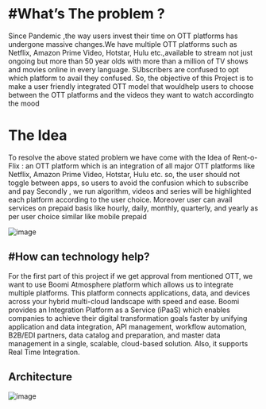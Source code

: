 # #What’s The problem ? 
Since Pandemic ,the way users invest their time on OTT platforms has undergone massive changes.We have multiple OTT platforms such as Netflix, Amazon Prime Video, Hotstar, Hulu etc.,available to stream not just ongoing but more than 50 year olds with more than a million of TV shows and movies online in every language. SUbscribers are confused to opt which platform to avail they confused. So, the objective of this Project is to make a user friendly integrated OTT model that wouldhelp users to choose between the OTT platforms and the videos they want to watch accordingto the mood

# The Idea

To resolve the above stated problem we have come with the Idea of Rent-o-Flix : an OTT platform which is an integration of all major OTT platforms like
Netflix, Amazon Prime Video, Hotstar, Hulu etc. so, the user should not toggle between apps, so users to avoid the confusion which to subscribe and pay
Secondly , we run algorithm, videos and series will be highlighted each platform according to the user choice. Moreover user can avail services on 
prepaid basis like hourly, daily, monthly, quarterly, and yearly as per user choice similar like mobile prepaid 

![image](https://user-images.githubusercontent.com/115209820/195906986-b55b6208-8f4b-46a5-998a-e8ea2032b8bc.png)


## #How can technology help?
For the first part of this project if we get approval from mentioned OTT, we want to use Boomi
Atmosphere platform which allows us to integrate multiple platforms. This platform connects
applications, data, and devices across your hybrid multi-cloud landscape with speed and ease.
Boomi provides an Integration Platform as a Service (iPaaS) which enables companies to achieve
their digital transformation goals faster by unifying application and data integration, API
management, workflow automation, B2B/EDI partners, data catalog and preparation, and master
data management in a single, scalable, cloud-based solution. Also, it supports Real Time
Integration.


## Architecture 

![image](https://user-images.githubusercontent.com/115209820/195907361-e412ba62-4823-40ac-b7e4-c8f53090ce95.png)
